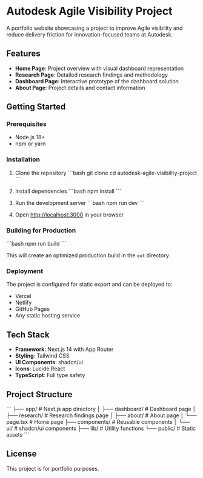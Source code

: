# Autodesk Agile Visibility Project

A portfolio website showcasing a project to improve Agile visibility and reduce delivery friction for innovation-focused teams at Autodesk.

## Features

- **Home Page**: Project overview with visual dashboard representation
- **Research Page**: Detailed research findings and methodology
- **Dashboard Page**: Interactive prototype of the dashboard solution
- **About Page**: Project details and contact information

## Getting Started

### Prerequisites

- Node.js 18+ 
- npm or yarn

### Installation

1. Clone the repository
\`\`\`bash
git clone <repository-url>
cd autodesk-agile-visibility-project
\`\`\`

2. Install dependencies
\`\`\`bash
npm install
\`\`\`

3. Run the development server
\`\`\`bash
npm run dev
\`\`\`

4. Open [http://localhost:3000](http://localhost:3000) in your browser

### Building for Production

\`\`\`bash
npm run build
\`\`\`

This will create an optimized production build in the `out` directory.

### Deployment

The project is configured for static export and can be deployed to:
- Vercel
- Netlify
- GitHub Pages
- Any static hosting service

## Tech Stack

- **Framework**: Next.js 14 with App Router
- **Styling**: Tailwind CSS
- **UI Components**: shadcn/ui
- **Icons**: Lucide React
- **TypeScript**: Full type safety

## Project Structure

\`\`\`
├── app/                    # Next.js app directory
│   ├── dashboard/         # Dashboard page
│   ├── research/          # Research findings page
│   ├── about/             # About page
│   └── page.tsx           # Home page
├── components/            # Reusable components
│   └── ui/               # shadcn/ui components
├── lib/                  # Utility functions
└── public/               # Static assets
\`\`\`

## License

This project is for portfolio purposes.
